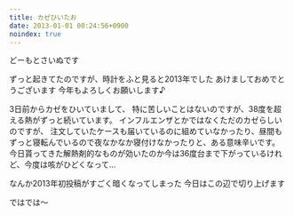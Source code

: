 ```yaml
---
title: カゼひいたお
date: 2013-01-01 00:24:56+0900
noindex: true
---
```

どーもとさいぬです

ずっと起きてたのですが、時計をふと見ると2013年でした
あけましておめでとうございます
今年もよろしくお願いします♪



3日前からカゼをひいていまして、
特に苦しいことはないのですが、38度を超える熱がずっと続いています。
インフルエンザとかではなくただのカゼらしいのですが、
注文していたケースも届いているのに組めていなかったり、昼間もずっと寝転んでいるので夜なかなか寝付けなかったりと、ある意味辛いです。
今日貰ってきた解熱剤的なものが効いたのか今は36度台まで下がっているけれど、今度は咳がひどくなって…

なんか2013年初投稿がすごく暗くなってしまった
今日はこの辺で切り上げます

ではでは～
